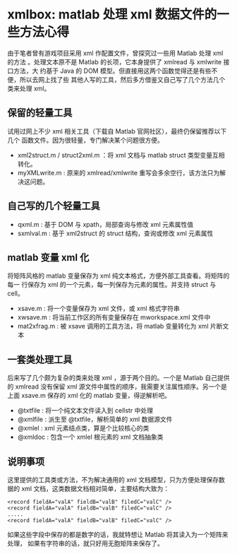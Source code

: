 xmlbox: matlab 处理 xml 数据文件的一些方法心得
===========

由于笔者曾有游戏项目采用 xml 作配置文件，曾探究过一些用 Matlab 处理 xml 的方法
。处理文本原不是 Matlab 的长项，它本身提供了 xmlread 与 xmlwrite 接口方法，大
约基于 Java 的 DOM 模型。但直接用这两个函数觉得还是有些不便，所以去网上找了些
其他人写的工具，然后多方借鉴又自己写了几个方法几个类来处理 xml。

保留的轻量工具
---------

试用过网上不少 xml 相关工具（下载自 Matlab 官网社区），最终仍保留推荐以下几个
函数文件。因为很轻量，专门解决某个问题很方便。

- xml2struct.m / struct2xml.m ：将 xml 文档与 matlab struct 类型变量互相转化。
- myXMLwrite.m : 原来的 xmlread/xmlwrite 重写会多余空行，该方法只为解决这问题。

自己写的几个轻量工具
------

- qxml.m : 基于 DOM 与 xpath，局部查询与修改 xml 元素属性值
- sxmlval.m : 基于 xml2struct 的 struct 结构，查询或修改 xml 元素属性

matlab 变量 xml 化
-------

将矩阵风格的 matlab 变量保存为 xml 纯文本格式，方便外部工具查看。将矩阵的每一
行保存为 xml 的一个元素，每一列保存为元素的属性。并支持 struct 与 cell。

- xsave.m : 将一个变量保存为 xml 文件，或 xml 格式字符串
- xwsave.m : 将当前工作区的所有变量保存在 mworkspace.xml 文件中
- mat2xfrag.m : 被 xsave 调用的工具方法，将 matlab 变量转化为 xml 片断文本

一套类处理工具
-------

后来写了几个颇为复杂的类来处理 xml ，源于两个目的。一个是 Matlab 自己提供的
xmlread 没有保留 xml 源文件中属性的顺序，我需要关注属性顺序。另一个是上面
xsave.m 保存的 xml 化的 matlab 变量，得逆解析吧。

- @txtfile : 将一个纯文本文件读入到 cellstr 中处理
- @xmlfile : 派生至 @txtfile，解析简单的 xml 数据源文件
- @xmlel : xml 元素结点类，算是个比较核心的类
- @xmldoc : 包含一个 xmlel 根元素的 xml 文档抽象类

说明事项
------

这里提供的工具类或方法，不为解决通用的 xml 文档模型，只为方便处理保存数据的
xml 文档，这类数据文档相对简单，主要结构大致为：

```
<record fieldA="valA" fieldB="valB" filedC="valC" />
<record fieldA="valA" fieldB="valB" filedC="valC" />
.....
<record fieldA="valA" fieldB="valB" filedC="valC" />
```

如果这些字段中保存的都是数字的话，我就特想让 Matlab 将其读入为一个矩阵来处理，
如果有字符串的话，就只好用无胞矩阵来保存了。
